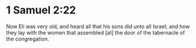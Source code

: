 # 1 Samuel 2:22

Now Eli was very old, and heard all that his sons did unto all Israel; and how they lay with the women that assembled [at] the door of the tabernacle of the congregation.
